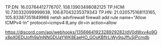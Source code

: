 TP.DN: 16.03764412776707, 108.13903498082125
TP.HCM: 10.730332099999638, 106.67043235379343
TP.HN: 21.020575168113165, 105.83387351849966
netsh advfirewall firewall add rule name="Allow ICMPv4-In" protocol=icmpv4:8,any dir=in action=allow

https://discord.com/api/webhooks/1356664192328929282/dV0dWxv4o9Gx8pX0EDiJofh9a1nNNGDUaYWK8EaeHO_GOsKBflrLiWy9qJffuSjPcmdb
